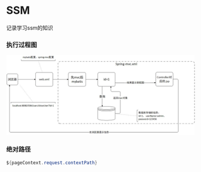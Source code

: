 # SSM
记录学习ssm的知识

### 执行过程图

![过程](https://github.com/Zhangchao999/SSM/raw/master/pictures/SSM01.jpg)

### 绝对路径
``` java
${pageContext.request.contextPath}
```
